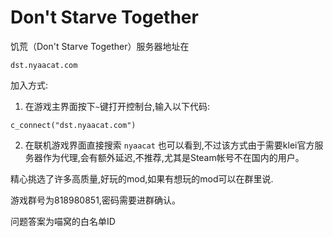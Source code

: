 # Don't Starve Together

饥荒（Don't Starve Together）服务器地址在

```
dst.nyaacat.com
```


加入方式:
1. 在游戏主界面按下`~`键打开控制台,输入以下代码:
```
c_connect("dst.nyaacat.com")
```

2. 在联机游戏界面直接搜索 `nyaacat` 也可以看到,不过该方式由于需要klei官方服务器作为代理,会有额外延迟,不推荐,尤其是Steam帐号不在国内的用户。

精心挑选了许多高质量,好玩的mod,如果有想玩的mod可以在群里说.

游戏群号为818980851,密码需要进群确认。

问题答案为喵窝的白名单ID


